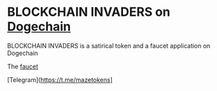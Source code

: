 # BLOCKCHAIN INVADERS on [Dogechain](https://dogechain.dog)

BLOCKCHAIN INVADERS is a satirical token and a faucet application on Dogechain

The [faucet](https://invaders.doge.wf)

[Telegram](https://t.me/mazetokens]
